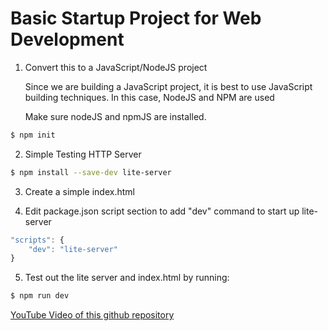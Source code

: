 # Basic Startup Project for Web Development

1) Convert this to a JavaScript/NodeJS project

   Since we are building a JavaScript project, it is best to use JavaScript building techniques.  In this case, NodeJS and NPM are used

   Make sure nodeJS and npmJS are installed.

```bash
$ npm init
```

2) Simple Testing HTTP Server

```bash
$ npm install --save-dev lite-server
```

3) Create a simple index.html

4) Edit package.json script section to add "dev" command to start up lite-server

```javascript
"scripts": {
	"dev": "lite-server"
}
```

5) Test out the lite server and index.html by running:

```bash
$ npm run dev
```

[YouTube Video of this github repository](https://youtu.be/IaBZZvsMJMs)